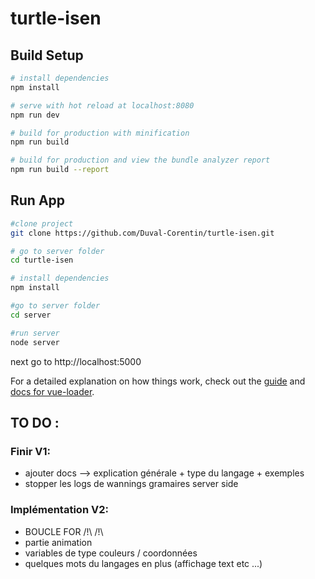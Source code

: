 # turtle-isen

## Build Setup

``` bash
# install dependencies
npm install

# serve with hot reload at localhost:8080
npm run dev

# build for production with minification
npm run build

# build for production and view the bundle analyzer report
npm run build --report
```

## Run App

``` bash
#clone project
git clone https://github.com/Duval-Corentin/turtle-isen.git

# go to server folder
cd turtle-isen

# install dependencies 
npm install

#go to server folder
cd server

#run server
node server
```
next go to http://localhost:5000 

For a detailed explanation on how things work, check out the [guide](http://vuejs-templates.github.io/webpack/) and [docs for vue-loader](http://vuejs.github.io/vue-loader).

## TO DO :
### Finir V1:
- ajouter docs --> explication générale + type du langage + exemples 
- stopper les logs de wannings gramaires server side

### Implémentation V2: 
- BOUCLE FOR /!\ /!\
- partie animation 
- variables de type couleurs / coordonnées
- quelques mots du langages en plus (affichage text etc ...)
